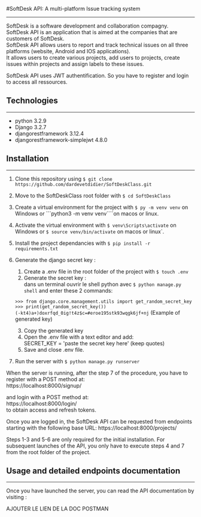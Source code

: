 #SoftDesk API: A multi-platform Issue tracking system 
___
SoftDesk is a software development and collaboration compagny. \
SoftDesk API is an application that is aimed at the companies that are customers of SoftDesk. \
SoftDesk API allows users to report and track technical issues on all three platforms (website, Android and IOS applications). \
It allows users to create various projects, add users to projects, create issues within projects and assign labels to these issues.

SoftDesk API uses JWT authentification. So you have to register and login to access all ressources.

## Technologies
___
- python 3.2.9
- Django 3.2.7
- djangorestframework 3.12.4
- djangorestframework-simplejwt 4.8.0

## Installation
___

1. Clone this repository using ```$ git clone https://github.com/dardevetdidier/SoftDeskClass.git```
2. Move to the SoftDeskClass root folder with ```$ cd SoftDeskClass```
3. Create a virtual environment for the project with ```$ py -m venv venv``` on Windows or ```python3 -m venv venv````on macos or linux.
4. Activate the virtual environment with ```$ venv\Scripts\activate``` on Windows or ```$ source venv/bin/activate``` on macos or linux`.
5. Install the project dependancies with ```$ pip install -r requirements.txt```
6. Generate the django secret key :
   1. Create a .env file in the root folder of the project with ```$ touch .env```
   2. Generate the secret key : \
   dans un terminal ouvrir le shell python avec ```$ python manage.py shell``` and enter these 2 commands: 

   ```>>> from django.core.management.utils import get_random_secret_key``` \
   ```>>> print(get_random_secret_key())``` \
   ```(-kt4)a+)doxrfqd_0ig!t4z$c=#eroe195stk93wqgk6jf+nj```  (Example of generated key)

   3. Copy the generated key
   4. Open the .env file with a text editor and add:  
   SECRET_KEY = 'paste the secret key here' (keep quotes)
   5. Save and close .env file.

7. Run the server with ```$ python manage.py runserver```

When the server is running, after the step 7 of the procedure, you have to register with a POST method at:\
https://localhost:8000/signup/

and login with a POST method at: \
https://localhost:8000/login/ \
to obtain access and refresh tokens.

Once you are logged in, the SoftDesk API can be requested from endpoints starting with the following base URL:
https://localhost:8000/projects/ 

Steps 1-3 and 5-6 are only required for the initial installation. For subsequent launches of the API, you only have to execute steps 4 and 7 from the root folder of the project.

## Usage and detailed endpoints documentation
___

Once you have launched the server, you can read the API documentation by visiting :

AJOUTER LE LIEN DE LA DOC POSTMAN
